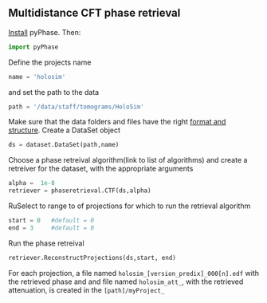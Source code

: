 ## Multidistance CFT phase retrieval

[\\]: # (adding images?)

[Install](install.md) pyPhase. Then:
~~~python
import pyPhase
~~~
Define the projects name
~~~python
name = 'holosim'
~~~
and set the path to the data
~~~python
path = '/data/staff/tomograms/HoloSim'
~~~
Make sure that the data folders and files have the right [format and structure](structure.md).
Create a DataSet object
~~~python
ds = dataset.DataSet(path,name)
~~~
[\\]: # (more about dataset here?)

Choose a phase retreival algorithm(link to list of algorithms) and create a retreiver for the dataset, with the appropriate arguments 
~~~python
alpha =  1e-8
retriever = phaseretrieval.CTF(ds,alpha)
~~~
RuSelect to range to of projections for which to run the retrieval algorithm
~~~python
start = 0   #default = 0
end = 3     #default = 0
~~~
 Run the phase retreival
~~~python
retriever.ReconstructProjections(ds,start, end)
~~~
For each projection, a file named `holosim_[version_predix]_000[n].edf` with the retrieved phase and and file named `holosim_att_`, with the retrieved attenuation, is created in the `[path]/myProject_`
